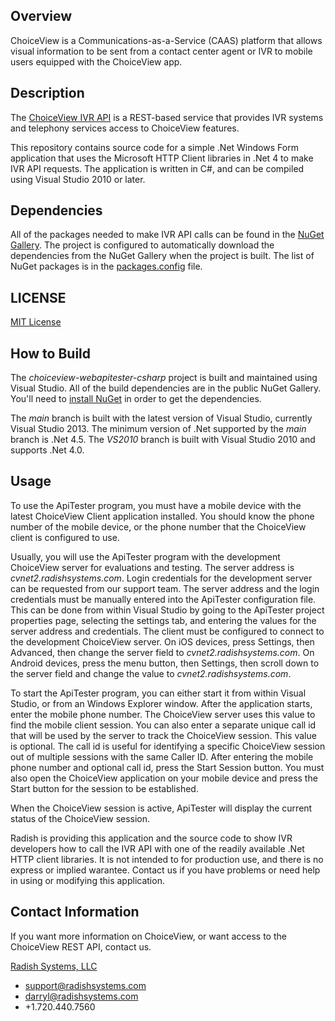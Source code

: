 ﻿Overview
--------
ChoiceView is a Communications-as-a-Service (CAAS) platform that allows visual information to be sent from a contact center agent or IVR to mobile users equipped with the ChoiceView app.

Description
-----------
The [ChoiceView IVR API](http://www.radishsystems.com/for-developers/for-ivr-developers/) is a REST-based service that provides IVR systems and telephony services access to ChoiceView features. 

This repository contains source code for a simple .Net Windows Form application that uses the Microsoft HTTP Client libraries in .Net 4 to make IVR API requests. The application is written in C#, and can be compiled using Visual Studio 2010 or later.

Dependencies
------------
All of the packages needed to make IVR API calls can be found in the [NuGet Gallery](http://www.nuget.org/). The project is configured to automatically download the dependencies from the NuGet Gallery when the project is built. The list of NuGet packages is in the [packages.config](https://github.com/radishsystems/choiceview-webapitester-csharp/blob/master/ApiTester/packages.config) file.

LICENSE
-------
[MIT License](https://github.com/radishsystems/choiceview-webapitester-csharp/blob/master/LICENSE)

How to Build
------------
The _choiceview-webapitester-csharp_ project is built and maintained using Visual Studio. All of the build dependencies are in the public NuGet Gallery.  You'll need to [install NuGet](http://docs.nuget.org/docs/start-here/installing-nuget) in order to get the dependencies. 

The _main_ branch is built with the latest version of Visual Studio, currently Visual Studio 2013. The minimum version of .Net supported by the _main_ branch is .Net 4.5. The _VS2010_ branch is built with Visual Studio 2010 and supports .Net 4.0. 

Usage
-----
To use the ApiTester program, you must have a mobile device with the latest ChoiceView Client application installed.  You should know the phone number of the mobile device, or the phone number that the ChoiceView client is configured to use.  

Usually, you will use the ApiTester program with the development ChoiceView server for evaluations and testing.  The server address is _cvnet2.radishsystems.com_. Login credentials for the development server can be requested from our support team. The server address and the login credentials must be manually entered into the ApiTester configuration file. This can be done from within Visual Studio by going to the ApiTester project properties page, selecting the settings tab, and entering the values for the server address and credentials.  The client must be configured to connect to the development ChoiceView server.  On iOS devices, press Settings, then Advanced, then change the server field to _cvnet2.radishsystems.com_. On Android devices, press the menu button, then Settings, then scroll down to the server field and change the value to _cvnet2.radishsystems.com_.

To start the ApiTester program, you can either start it from within Visual Studio, or from an Windows Explorer window.  After the application starts, enter the mobile phone number. The ChoiceView server uses this value to find the mobile client session. You can also enter a separate unique call id that will be used by the server to track the ChoiceView session. This value is optional. The call id is useful for identifying a specific ChoiceView session out of multiple sessions with the same Caller ID. After entering the mobile phone number and optional call id, press the Start Session button.  You must also open the ChoiceView application on your mobile device and press the Start button for the session to be established.

When the ChoiceView session is active, ApiTester will display the current status of the ChoiceView session.

Radish is providing this application and the source code to show IVR developers how to call the IVR API with one of the readily available .Net HTTP client libraries. It is not intended to for production use, and there is no express or implied warantee. Contact us if you have problems or need help in using or modifying this application.

Contact Information
-------------------
If you want more information on ChoiceView, or want access to the ChoiceView REST API, contact us.

[Radish Systems, LLC](http://www.radishsystems.com/support/contact-radish-customer-support/)

-	support@radishsystems.com
-	darryl@radishsystems.com
-	+1.720.440.7560
